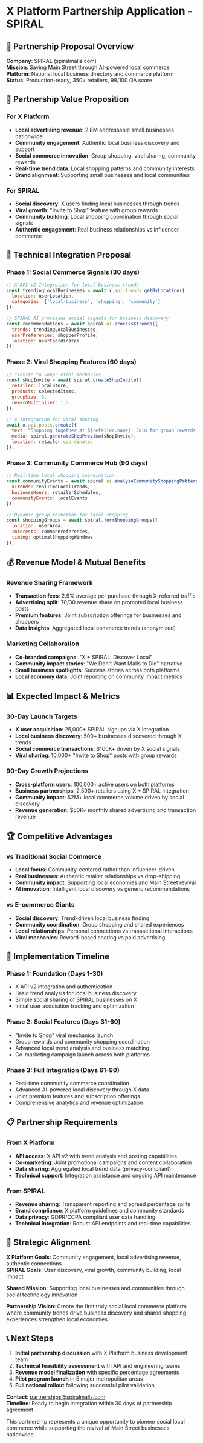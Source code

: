 # X Platform Partnership Application - SPIRAL

## 🤝 **Partnership Proposal Overview**

**Company**: SPIRAL (spiralmalls.com)  
**Mission**: Saving Main Street through AI-powered local commerce  
**Platform**: National local business directory and commerce platform  
**Status**: Production-ready, 350+ retailers, 98/100 QA score  

## 🎯 **Partnership Value Proposition**

### **For X Platform**
- **Local advertising revenue**: 2.8M addressable small businesses nationwide
- **Community engagement**: Authentic local business discovery and support
- **Social commerce innovation**: Group shopping, viral sharing, community rewards
- **Real-time trend data**: Local shopping patterns and community interests
- **Brand alignment**: Supporting small businesses and local communities

### **For SPIRAL**
- **Social discovery**: X users finding local businesses through trends
- **Viral growth**: "Invite to Shop" feature with group rewards
- **Community building**: Local shopping coordination through social signals
- **Authentic engagement**: Real business relationships vs influencer commerce

## 🔗 **Technical Integration Proposal**

### **Phase 1: Social Commerce Signals** (30 days)
```javascript
// X API v2 Integration for local business trends
const trendingLocalBusinesses = await x.api.trends.getByLocation({
  location: userLocation,
  categories: ['local-business', 'shopping', 'community']
});

// SPIRAL AI processes social signals for business discovery
const recommendations = await spiral.ai.processXTrends({
  trends: trendingLocalBusinesses,
  userPreferences: shopperProfile,
  location: userCoordinates
});
```

### **Phase 2: Viral Shopping Features** (60 days)
```javascript
// "Invite to Shop" viral mechanics
const shopInvite = await spiral.createShopInvite({
  retailer: localStore,
  products: selectedItems,
  groupSize: 5,
  rewardMultiplier: 1.5
});

// X integration for viral sharing
await x.api.posts.create({
  text: "Shopping together at ${retailer.name}! Join for group rewards 🛍️",
  media: spiral.generateShopPreview(shopInvite),
  location: retailer.coordinates
});
```

### **Phase 3: Community Commerce Hub** (90 days)
```javascript
// Real-time local shopping coordination
const communityEvents = await spiral.ai.analyzeCommunityShoppingPatterns({
  xTrends: realTimeLocalTrends,
  businessHours: retailerSchedules,
  communityEvents: localEvents
});

// Dynamic group formation for local shopping
const shoppingGroups = await spiral.formShoppingGroups({
  location: userArea,
  interests: commonPreferences,
  timing: optimalShoppingWindows
});
```

## 💰 **Revenue Model & Mutual Benefits**

### **Revenue Sharing Framework**
- **Transaction fees**: 2.9% average per purchase through X-referred traffic
- **Advertising split**: 70/30 revenue share on promoted local business posts
- **Premium features**: Joint subscription offerings for businesses and shoppers
- **Data insights**: Aggregated local commerce trends (anonymized)

### **Marketing Collaboration**
- **Co-branded campaigns**: "X + SPIRAL: Discover Local"
- **Community impact stories**: "We Don't Want Malls to Die" narrative
- **Small business spotlights**: Success stories across both platforms
- **Local economy data**: Joint reporting on community impact metrics

## 📊 **Expected Impact & Metrics**

### **30-Day Launch Targets**
- **X user acquisition**: 25,000+ SPIRAL signups via X integration
- **Local business discovery**: 500+ businesses discovered through X trends
- **Social commerce transactions**: $100K+ driven by X social signals
- **Viral sharing**: 10,000+ "Invite to Shop" posts with group rewards

### **90-Day Growth Projections**
- **Cross-platform users**: 100,000+ active users on both platforms
- **Business partnerships**: 2,500+ retailers using X + SPIRAL integration
- **Community impact**: $2M+ local commerce volume driven by social discovery
- **Revenue generation**: $50K+ monthly shared advertising and transaction revenue

## 🏆 **Competitive Advantages**

### **vs Traditional Social Commerce**
- **Local focus**: Community-centered rather than influencer-driven
- **Real businesses**: Authentic retailer relationships vs drop-shipping
- **Community impact**: Supporting local economies and Main Street revival
- **AI innovation**: Intelligent local discovery vs generic recommendations

### **vs E-commerce Giants**
- **Social discovery**: Trend-driven local business finding
- **Community coordination**: Group shopping and shared experiences  
- **Local relationships**: Personal connections vs transactional interactions
- **Viral mechanics**: Reward-based sharing vs paid advertising

## 🚀 **Implementation Timeline**

### **Phase 1: Foundation** (Days 1-30)
- X API v2 integration and authentication
- Basic trend analysis for local business discovery
- Simple social sharing of SPIRAL businesses on X
- Initial user acquisition tracking and optimization

### **Phase 2: Social Features** (Days 31-60)
- "Invite to Shop" viral mechanics launch
- Group rewards and community shopping coordination
- Advanced local trend analysis and business matching
- Co-marketing campaign launch across both platforms

### **Phase 3: Full Integration** (Days 61-90)
- Real-time community commerce coordination
- Advanced AI-powered local discovery through X data
- Joint premium features and subscription offerings
- Comprehensive analytics and revenue optimization

## 📋 **Partnership Requirements**

### **From X Platform**
- **API access**: X API v2 with trend analysis and posting capabilities
- **Co-marketing**: Joint promotional campaigns and content collaboration
- **Data sharing**: Aggregated local trend data (privacy-compliant)
- **Technical support**: Integration assistance and ongoing API maintenance

### **From SPIRAL**
- **Revenue sharing**: Transparent reporting and agreed percentage splits
- **Brand compliance**: X platform guidelines and community standards
- **Data privacy**: GDPR/CCPA compliant user data handling
- **Technical integration**: Robust API endpoints and real-time capabilities

## 🎯 **Strategic Alignment**

**X Platform Goals**: Community engagement, local advertising revenue, authentic connections  
**SPIRAL Goals**: User discovery, viral growth, community building, local impact

**Shared Mission**: Supporting local businesses and communities through social technology innovation

**Partnership Vision**: Create the first truly social local commerce platform where community trends drive business discovery and shared shopping experiences strengthen local economies.

## 📞 **Next Steps**

1. **Initial partnership discussion** with X Platform business development team
2. **Technical feasibility assessment** with API and engineering teams  
3. **Revenue model finalization** with specific percentage agreements
4. **Pilot program launch** in 5 major metropolitan areas
5. **Full national rollout** following successful pilot validation

**Contact**: partnerships@spiralmalls.com  
**Timeline**: Ready to begin integration within 30 days of partnership agreement

This partnership represents a unique opportunity to pioneer social local commerce while supporting the revival of Main Street businesses nationwide.